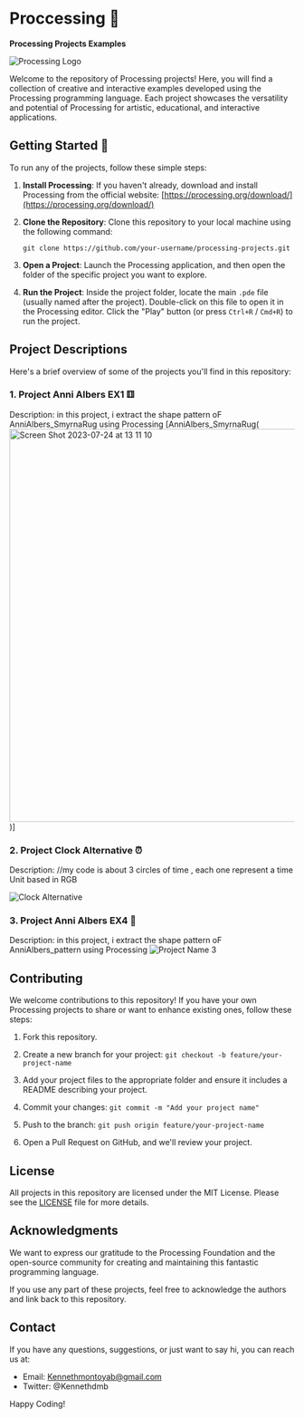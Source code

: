 # Proccessing 👾

**Processing Projects Examples**

![Processing Logo](https://processing.org/img/processing3-logo.png)

 
Welcome to the repository of Processing projects! Here, you will find a collection of creative and interactive examples developed using the Processing programming language. Each project showcases the versatility and potential of Processing for artistic, educational, and interactive applications.

## Getting Started 🔨

To run any of the projects, follow these simple steps:

1. **Install Processing**: If you haven't already, download and install Processing from the official website: [https://processing.org/download/](https://processing.org/download/)

2. **Clone the Repository**: Clone this repository to your local machine using the following command:
   ```
   git clone https://github.com/your-username/processing-projects.git
   ```

3. **Open a Project**: Launch the Processing application, and then open the folder of the specific project you want to explore.

4. **Run the Project**: Inside the project folder, locate the main `.pde` file (usually named after the project). Double-click on this file to open it in the Processing editor. Click the "Play" button (or press `Ctrl+R` / `Cmd+R`) to run the project.

## Project Descriptions

Here's a brief overview of some of the projects you'll find in this repository:

### 1. Project Anni Albers EX1 ⚅
Description: in this project, i extract the shape pattern  oF AnniAlbers_SmyrnaRug using Processing
[AnniAlbers_SmyrnaRug(<img width="694" alt="Screen Shot 2023-07-24 at 13 11 10" src="https://github.com/Pampechu/Proccessing/assets/118783357/eed48163-5eea-474f-9f2f-021073610edf">
)]

### 2. Project Clock Alternative ⏰
Description: //my code is about 3 circles of time , each one represent a time Unit based in RGB  

![Clock Alternative](<img width="670" alt="Screen Shot 2023-07-24 at 13 20 15" src="https://github.com/Pampechu/Proccessing/assets/118783357/49299a6b-7b96-4500-be7a-6f55e58e06ca">)

### 3. Project Anni Albers EX4 👀
Description:  in this project, i extract the shape pattern  oF AnniAlbers_pattern using Processing
![Project Name 3](<img width="691" alt="Screen Shot 2023-07-24 at 13 15 37" src="https://github.com/Pampechu/Proccessing/assets/118783357/612616e6-ea32-4a6c-87ee-bd86047d5c1d">
)

## Contributing

We welcome contributions to this repository! If you have your own Processing projects to share or want to enhance existing ones, follow these steps:

1. Fork this repository.

2. Create a new branch for your project: `git checkout -b feature/your-project-name`

3. Add your project files to the appropriate folder and ensure it includes a README describing your project.

4. Commit your changes: `git commit -m "Add your project name"`

5. Push to the branch: `git push origin feature/your-project-name`

6. Open a Pull Request on GitHub, and we'll review your project.

## License

All projects in this repository are licensed under the MIT License. Please see the [LICENSE](LICENSE) file for more details.

## Acknowledgments

We want to express our gratitude to the Processing Foundation and the open-source community for creating and maintaining this fantastic programming language.

If you use any part of these projects, feel free to acknowledge the authors and link back to this repository.

## Contact

If you have any questions, suggestions, or just want to say hi, you can reach us at:

- Email: Kennethmontoyab@gmail.com
- Twitter: @Kennethdmb

Happy Coding!
